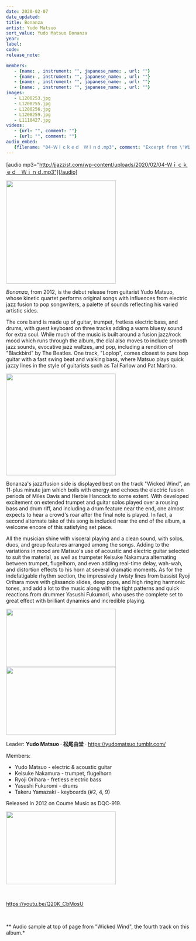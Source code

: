 ```yaml
---
date: 2020-02-07
date_updated: 
title: Bonanza
artist: Yudo Matsuo
sort_value: Yudo Matsuo Bonanza
year: 
label: 
code: 
release_note: 

members:
   - {name: , instrument: "", japanese_name: , url: ""}
   - {name: , instrument: "", japanese_name: , url: ""}
   - {name: , instrument: "", japanese_name: , url: ""}
   - {name: , instrument: "", japanese_name: , url: ""}
images: 
   - L1200253.jpg
   - L1200255.jpg
   - L1200256.jpg
   - L1200259.jpg
   - L1110427.jpg
videos: 
   - {url: "", comment: ""}
   - {url: "", comment: ""}
audio_embed:
   {filename: "04-Ｗｉｃｋｅｄ　Ｗｉｎｄ.mp3", comment: "Excerpt from \"Wicked Wind\", the fourth track on this album:"}
---
```

[audio mp3="http://jjazzist.com/wp-content/uploads/2020/02/04-Ｗｉｃｋｅｄ　Ｗｉｎｄ.mp3"][/audio]

<a href="http://www.jjazzist.com/wp-content/uploads/2019/01/L1200253.jpg"><img class="size-medium wp-image-3866 alignright" src="http://www.jjazzist.com/wp-content/uploads/2019/01/L1200253-300x282.jpg" alt="" width="300" height="282" /></a>

*Bonanza*, from 2012, is the debut release from guitarist Yudo Matsuo, whose kinetic quartet performs original songs with influences from electric jazz fusion to pop songwriters, a palette of sounds reflecting his varied artistic sides.

The core band is made up of guitar, trumpet, fretless electric bass, and drums, with guest keyboard on three tracks adding a warm bluesy sound for extra soul. While much of the music is built around a fusion jazz/rock mood which runs through the album, the dial also moves to include smooth jazz sounds, evocative jazz waltzes, and pop, including a rendition of "Blackbird" by The Beatles. One track, "Loplop", comes closest to pure bop guitar with a fast swing beat and walking bass, where Matsuo plays quick jazzy lines in the style of guitarists such as Tal Farlow and Pat Martino.

<a href="http://www.jjazzist.com/wp-content/uploads/2019/01/L1200255.jpg"><img class="size-medium wp-image-3867 alignright" src="http://www.jjazzist.com/wp-content/uploads/2019/01/L1200255-300x278.jpg" alt="" width="300" height="278" /></a>

Bonanza's jazz/fusion side is displayed best on the track "Wicked Wind", an 11-plus minute jam which boils with energy and echoes the electric fusion periods of Miles Davis and Herbie Hancock to some extent. With developed excitement on extended trumpet and guitar solos played over a rousing bass and drum riff, and including a drum feature near the end, one almost expects to hear a crowd's roar after the final note is played. In fact, a second alternate take of this song is included near the end of the album, a welcome encore of this satisfying set piece.

All the musician shine with visceral playing and a clean sound, with solos, duos, and group features arranged among the songs. Adding to the variations in mood are Matsuo's use of acoustic and electric guitar selected to suit the material, as well as trumpeter Keisuke Nakamura alternating between trumpet, flugelhorn, and even adding real-time delay, wah-wah, and distortion effects to his horn at several dramatic moments. As for the indefatigable rhythm section, the impressively twisty lines from bassist Ryoji Orihara move with glissando slides, deep pops, and high ringing harmonic tones, and add a lot to the music along with the tight patterns and quick reactions from drummer Yasushi Fukumori, who uses the complete set to great effect with brilliant dynamics and incredible playing.

<a href="http://www.jjazzist.com/wp-content/uploads/2019/01/L1200256.jpg"><img class="alignnone size-medium wp-image-3868" src="http://www.jjazzist.com/wp-content/uploads/2019/01/L1200256-300x159.jpg" alt="" width="300" height="159" /></a> <a href="http://www.jjazzist.com/wp-content/uploads/2019/01/L1200259.jpg"><img class="alignnone size-medium wp-image-3869" src="http://www.jjazzist.com/wp-content/uploads/2019/01/L1200259-300x186.jpg" alt="" width="300" height="186" /></a>

Leader: <strong>Yudo Matsuo · 松尾由堂</strong> · <a href="https://yudomatsuo.tumblr.com/">https://yudomatsuo.tumblr.com/</a>

Members:
<ul>
 	<li>Yudo Matsuo - electric &amp; acoustic guitar</li>
 	<li>Keisuke Nakamura - trumpet, flugelhorn</li>
 	<li>Ryoji Orihara - fretless electric bass</li>
 	<li>Yasushi Fukuromi - drums</li>
 	<li>Takeru Yamazaki - keyboards (#2, 4, 9)</li>
</ul>
Released in 2012 on Coume Music as DQC-919.

<a href="http://www.jjazzist.com/wp-content/uploads/2018/08/L1110427.jpg"><img class="alignnone size-medium wp-image-3679" src="http://www.jjazzist.com/wp-content/uploads/2018/08/L1110427-300x199.jpg" alt="" width="300" height="199" /></a>

&nbsp;

https://youtu.be/Q20K_CbMosU

&nbsp;

** Audio sample at top of page from "Wicked Wind", the fourth track on this album.*
